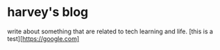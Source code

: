 # harvey's blog
write about something that are related to tech learning and life.
[this is a test][https://google.com]
